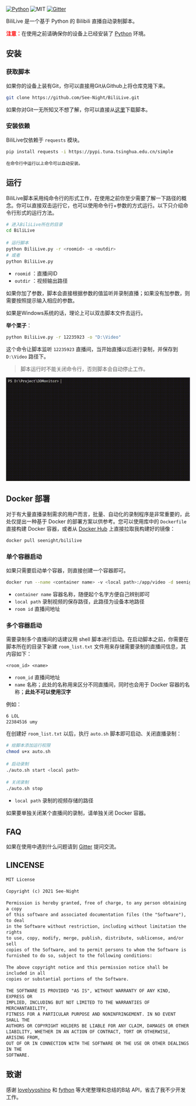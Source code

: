 [![Python](https://img.shields.io/badge/Python-3.6+-blue)](https://python.org) ![MIT](https://img.shields.io/badge/Licence-MIT-red) [![Gitter](https://badges.gitter.im/See-Night/BiliLive.svg)](https://gitter.im/See-Night/BiliLive?utm_source=badge&utm_medium=badge&utm_campaign=pr-badge)

BiliLive 是一个基于 Python 的 Bilibili 直播自动录制脚本。

<strong style="color: red;">注意：</strong>在使用之前请确保你的设备上已经安装了 [Python](https://python.org) 环境。

## 安装

### 获取脚本

如果你的设备上装有Git，你可以直接用Git从Github上将仓库克隆下来。

```bash
git clone https://github.com/See-Night/BiliLive.git
```

如果你对Git一无所知又不想了解，你可以直接从[这里](https://github.com/See-Night/BiliLive/releases/latest)下载脚本。

### 安装依赖

BiliLive仅依赖于 `requests` 模块。

```bash
pip install requests -i https://pypi.tuna.tsinghua.edu.cn/simple
```

<small>在命令行中运行以上命令可以自动安装。</small>

## 运行

BiliLive脚本采用纯命令行的形式工作，在使用之前你至少需要了解一下路径的概念。你可以直接双击运行它，也可以使用命令行+参数的方式运行。以下只介绍命令行形式的运行方法。

```bash
# 进入BiliLive所在的目录
cd BiliLive

# 运行脚本
python BiliLive.py -r <roomid> -o <outdir>
# 或者
python BiliLive.py
```

- `roomid` ：直播间ID
- `outdir` ：视频输出路径

如果你加了参数，脚本会直接根据参数的值监听并录制直播；如果没有加参数，则需要按照提示输入相应的参数。

如果是Windows系统的话，理论上可以双击脚本文件去运行。

**举个栗子**：

```bash
python BiliLive.py -r 12235923 -o "D:\Video"
```

这个命令让脚本监听 `12235923` 直播间，当开始直播以后进行录制，并保存到 `D:\Video` 路径下。

> 脚本运行时不能关闭命令行，否则脚本会自动停止工作。

![bililive](./public/bililive.gif)

## Docker 部署

对于有大量直播录制需求的用户而言，批量、自动化的录制程序是非常重要的，此处仅提出一种基于 Docker 的部署方案以供参考。您可以使用库中的 `Dockerfile` 直接构建 Docker 容器，或者从 [Docker Hub](https://hub.docker.com/repository/docker/seenight/bililive) 上直接拉取我构建好的镜像：

```bash
docker pull seenight/bililive
```

### 单个容器启动

如果只需要启动单个容器，则直接创建一个容器即可。

```bash
docker run --name <container name> -v <local path>:/app/video -d seenight/bililive <room id>
```

- `container name` 容器名称，随便起个名字方便自己辨别即可
- `local path` 录制视频的保存路径，此路径为设备本地路径
- `room id` 直播间地址

### 多个容器启动

需要录制多个直播间的话建议用 shell 脚本进行启动。在启动脚本之前，你需要在脚本所在的目录下新建 `room_list.txt` 文件用来存储需要录制的直播间信息，其内容如下：

```
<room_id> <name>
```

- `room_id` 直播间地址
- `name` 名称；此处的名称用来区分不同直播间，同时也会用于 Docker 容器的名称；**此处不可以使用汉字**

例如：

```
6 LOL
22384516 umy
```

在创建好 `room_list.txt` 以后，执行 `auto.sh` 脚本即可启动、关闭直播录制：

```bash
# 给脚本添加运行权限
chmod u+x auto.sh

# 启动录制
./auto.sh start <local path>

# 关闭录制
./auto.sh stop
```

* `local path` 录制的视频存储的路径

如果要单独关闭某个直播间的录制，请单独关闭 Docker 容器。

## FAQ

如果在使用中遇到什么问题请到 [Gitter](https://gitter.im/See-Night/BiliLive?utm_source=share-link&utm_medium=link&utm_campaign=share-link) 提问交流。

## LINCENSE

```
MIT License

Copyright (c) 2021 See-Night

Permission is hereby granted, free of charge, to any person obtaining a copy
of this software and associated documentation files (the "Software"), to deal
in the Software without restriction, including without limitation the rights
to use, copy, modify, merge, publish, distribute, sublicense, and/or sell
copies of the Software, and to permit persons to whom the Software is
furnished to do so, subject to the following conditions:

The above copyright notice and this permission notice shall be included in all
copies or substantial portions of the Software.

THE SOFTWARE IS PROVIDED "AS IS", WITHOUT WARRANTY OF ANY KIND, EXPRESS OR
IMPLIED, INCLUDING BUT NOT LIMITED TO THE WARRANTIES OF MERCHANTABILITY,
FITNESS FOR A PARTICULAR PURPOSE AND NONINFRINGEMENT. IN NO EVENT SHALL THE
AUTHORS OR COPYRIGHT HOLDERS BE LIABLE FOR ANY CLAIM, DAMAGES OR OTHER
LIABILITY, WHETHER IN AN ACTION OF CONTRACT, TORT OR OTHERWISE, ARISING FROM,
OUT OF OR IN CONNECTION WITH THE SOFTWARE OR THE USE OR OTHER DEALINGS IN THE
SOFTWARE.
```

## 致谢

感谢 [lovelyyoshino](https://github.com/lovelyyoshino) 和 [fython](https://github.com/fython) 等大佬整理和总结的B站 API，省去了我不少开发工作。